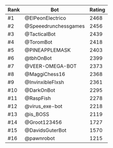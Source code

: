 Rank|Bot|Rating
---|---|---
#1|@ElPeonElectrico|2468
#2|@Speeedrunchessgames|2456
#3|@TacticalBot|2439
#4|@ToromBot|2418
#5|@PINEAPPLEMASK|2403
#6|@tbhOnBot|2399
#7|@VEER-OMEGA-BOT|2373
#8|@MaggiChess16|2368
#9|@InvinxibleFlxsh|2361
#10|@DarkOnBot|2295
#11|@RaspFish|2278
#12|@virus_exe-bot|2218
#13|@is_BOSS|2119
#14|@Groot123456|1727
#15|@DavidsGuterBot|1570
#16|@pawnrobot|1215
